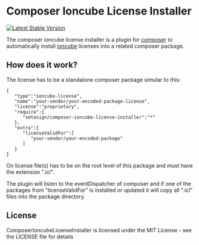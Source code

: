 # Composer Ioncube License Installer

[![Latest Stable Version](https://img.shields.io/packagist/v/setasign/composer-ioncube-license-installer.svg)](https://packagist.org/packages/setasign/composer-ioncube-license-installer)

The composer ioncube license installer is a plugin for [composer](https://getcomposer.org/) to automatically install [ioncube](https://www.ioncube.com/) licenses into a related composer package. 


## How does it work?
The license has to be a standalone composer package simular to this:
```composer
{ 
   "type":"ioncube-license",
   "name":"your-vendor/your-encoded-package-license",
   "license":"proprietary",
   "require":{ 
      "setasign/composer-ioncube-license-installer":"*"
   },
   "extra":{ 
      "licenseValidFor":[ 
         "your-vendor/your-encoded-package"
      ]
   }
}
```
On license file(s) has to be on the root level of this package and must have the extension ".icl".

The plugin will listen to the eventDispatcher of composer and if one of the packages from "licenseValidFor" is installed or updated it will copy all ".icl" files into the package directory.



## License
ComposerIoncubeLicenseInstaller is licensed under the MIT License - see the LICENSE file for details
